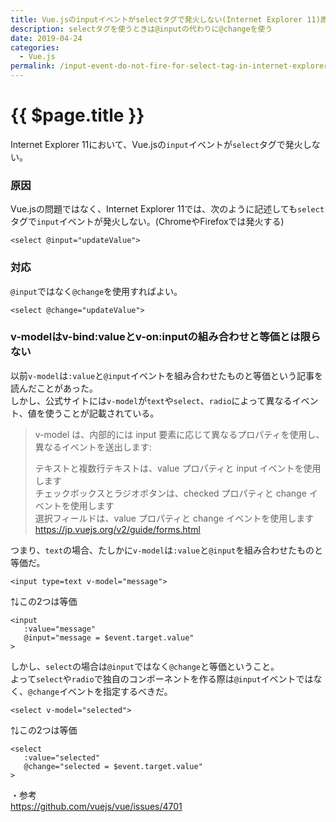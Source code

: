 ```yaml
---
title: Vue.jsのinputイベントがselectタグで発火しない(Internet Explorer 11)原因と対応
description: selectタグを使うときは@inputの代わりに@changeを使う
date: 2019-04-24
categories:
  - Vue.js
permalink: /input-event-do-not-fire-for-select-tag-in-internet-explorer
---
```


# {{ $page.title }}

<PostMeta/>

Internet Explorer 11において、Vue.jsの`input`イベントが`select`タグで発火しない。

### 原因
Vue.jsの問題ではなく、Internet Explorer 11では、次のように記述しても`select`タグで`input`イベントが発火しない。(ChromeやFirefoxでは発火する)

``` vue
<select @input="updateValue">
```

### 対応
`@input`ではなく`@change`を使用すればよい。
``` vue
<select @change="updateValue">
```

### v-modelはv-bind:valueとv-on:inputの組み合わせと等価とは限らない
以前`v-model`は`:value`と`@input`イベントを組み合わせたものと等価という記事を読んだことがあった。  
しかし、公式サイトには`v-model`が`text`や`select`、`radio`によって異なるイベント、値を使うことが記載されている。

> v-model は、内部的には input 要素に応じて異なるプロパティを使用し、異なるイベントを送出します:  
>   
> テキストと複数行テキストは、value プロパティと input イベントを使用します  
> チェックボックスとラジオボタンは、checked プロパティと change イベントを使用します  
> 選択フィールドは、value プロパティと change イベントを使用します  
> https://jp.vuejs.org/v2/guide/forms.html  

つまり、`text`の場合、たしかに`v-model`は`:value`と`@input`を組み合わせたものと等価だ。  

``` vue
<input type=text v-model="message">
```
⇅この2つは等価
``` vue
<input
   :value="message"
   @input="message = $event.target.value"
>
```

しかし、`select`の場合は`@input`ではなく`@change`と等価ということ。  
よって`select`や`radio`で独自のコンポーネントを作る際は`@input`イベントではなく、`@change`イベントを指定するべきだ。

``` vue
<select v-model="selected">
```
⇅この2つは等価
``` vue
<select
   :value="selected"
   @change="selected = $event.target.value"
>
```

・参考  
https://github.com/vuejs/vue/issues/4701
